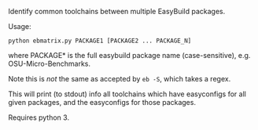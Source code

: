 Identify common toolchains between multiple EasyBuild packages.

Usage:

    python ebmatrix.py PACKAGE1 [PACKAGE2 ... PACKAGE_N]

where PACKAGE* is the full easybuild package name (case-sensitive), e.g. OSU-Micro-Benchmarks.

Note this is *not* the same as accepted by `eb -S`, which takes a regex.

This will print (to stdout) info all toolchains which have easyconfigs for all given packages, and the easyconfigs for those packages.

Requires python 3.